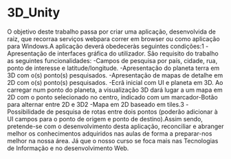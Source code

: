 # 3D_Unity

O objetivo  deste  trabalho  passa  por  criar  uma  aplicação,  desenvolvida  de  raiz,  que recorraa serviços webpara correr em browser ou como aplicação para Windows.A aplicação deverá obedeceràs seguintes condições:1 -Apresentação  de  interfaces  gráfica  do  utilizador.  São  requisito  do  trabalho  as seguintes funcionalidades: -Campos de pesquisa por país, cidade, rua, ponto de interesse e latitude/longitude. -Apresentação do planeta terra em 3D com o(s) ponto(s) pesquisados. -Apresentação de mapas de detalhe em 2D com o(s) ponto(s) pesquisados. -Ecrã  inicial  com  UI  e  planeta  em  3D.  Ao  carregar  num  ponto  do  planeta,  a visualização  3D  dará  lugar  a  um  mapa  em  2D  com  o  ponto  selecionado  no  centro, indicado com um marcador-Botão para alternar entre 2D e 3D2 -Mapa em 2D baseado em tiles.3 -Possibilidade de pesquisa de rotas entre dois pontos (poderão adicionar à UI campos para o ponto de origem e ponto de destino).Assim  sendo,  pretende-se  com  o  desenvolvimento  desta  aplicação,  reconciliar  e abranger  melhor  os  conhecimentos  adquiridos  nas  aulas  de  forma  a preparar-nos melhor  na  nossa  área.  Já  que  o  nosso  curso  se  foca  mais  nas  Tecnologias  de Informação e no desenvolvimento Web.
